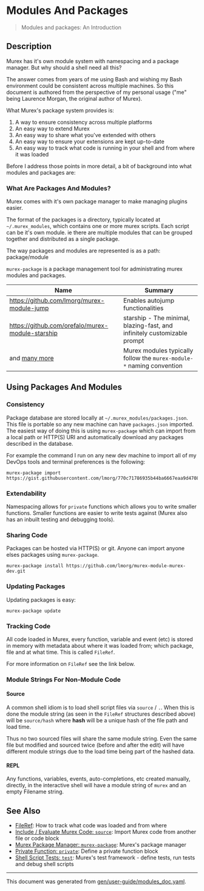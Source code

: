 # Modules And Packages

> Modules and packages: An Introduction

## Description

Murex has it's own module system with namespacing and a package manager. But
why should a shell need all this?

The answer comes from years of me using Bash and wishing my Bash environment
could be consistent across multiple machines. So this document is authored from
the perspective of my personal usage ("me" being Laurence Morgan, the original
author of Murex).

What Murex's package system provides is:

1. A way to ensure consistency across multiple platforms
2. An easy way to extend Murex
3. An easy way to share what you've extended with others
4. An easy way to ensure your extensions are kept up-to-date
5. An easy way to track what code is running in your shell and from where it
   was loaded

Before I address those points in more detail, a bit of background into what
modules and packages are:

### What Are Packages And Modules?

Murex comes with it's own package manager to make managing plugins easier.

The format of the packages is a directory, typically located at `~/.murex_modules`,
which contains one or more murex scripts. Each script can be it's own module.
ie there are multiple modules that can be grouped together and distributed as a
single package.

The way packages and modules are represented is as a path:
    package/module

`murex-package` is a package management tool for administrating murex modules
and packages.

| Name                                                         | Summary                                                      |
| ------------------------------------------------------------ | ------------------------------------------------------------ |
| https://github.com/lmorg/murex-module-jump                   | Enables autojump functionalities                             |
| https://github.com/orefalo/murex-module-starship             | starship - The minimal, blazing-fast, and infinitely customizable prompt |
| and [many more](https://github.com/search?q=murex-module-&type=repositories) | Murex modules typically follow the `murex-module-*` naming convention |

## Using Packages And Modules

### Consistency

Package database are stored locally at `~/.murex_modules/packages.json`. This
file is portable so any new machine can have `packages.json` imported. The
easiest way of doing this is using `murex-package` which can import from a
local path or HTTP(S) URI and automatically download any packages described in
the database.

For example the command I run on any new dev machine to import all of my DevOps
tools and terminal preferences is the following:

```
murex-package import https://gist.githubusercontent.com/lmorg/770c71786935b44ba6667eaa9d470888/raw/fb7b79d592672d90ecb733944e144d722f77fdee/packages.json
```

### Extendability

Namespacing allows for `private` functions which allows you to write smaller
functions. Smaller functions are easier to write tests against (Murex also
has an inbuilt testing and debugging tools).

### Sharing Code

Packages can be hosted via HTTP(S) or git. Anyone can import anyone elses
packages using `murex-package`. 

```
murex-package install https://github.com/lmorg/murex-module-murex-dev.git
```

### Updating Packages

Updating packages is easy:

```
murex-package update
```

### Tracking Code

All code loaded in Murex, every function, variable and event (etc) is stored
in memory with metadata about where it was loaded from; which package, file and
at what time. This is called `FileRef`.

For more information on `FileRef` see the link below.

### Module Strings For Non-Module Code

#### Source

A common shell idiom is to load shell script files via `source` / `.`. When
this is done the module string (as seen in the `FileRef` structures described
above) will be `source/hash` where **hash** will be a unique hash of the file
path and load time.

Thus no two sourced files will share the same module string. Even the same file
but modified and sourced twice (before and after the edit) will have different
module strings due to the load time being part of the hashed data.

#### REPL

Any functions, variables, events, auto-completions, etc created manually,
directly, in the interactive shell will have a module string of `murex` and an
empty Filename string.

## See Also

* [FileRef](../user-guide/fileref.md):
  How to track what code was loaded and from where
* [Include / Evaluate Murex Code: `source`](../commands/source.md):
  Import Murex code from another file or code block
* [Murex Package Manager: `murex-package`](../commands/murex-package.md):
  Murex's package manager
* [Private Function: `private`](../commands/private.md):
  Define a private function block
* [Shell Script Tests: `test`](../commands/test.md):
  Murex's test framework - define tests, run tests and debug shell scripts

<hr/>

This document was generated from [gen/user-guide/modules_doc.yaml](https://github.com/lmorg/murex/blob/master/gen/user-guide/modules_doc.yaml).